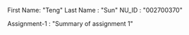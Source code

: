 First Name: "Teng"
Last Name : "Sun"
NU_ID : "002700370"

Assignment-1 : "Summary of assignment 1" 


